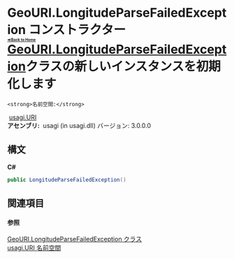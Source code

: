 # GeoURI.LongitudeParseFailedException コンストラクター <div style="font-size:30%"><a href="https://github.com/usagi/usagi.cs/blob/master/docs/Home.md">≪Back to Home</a></div><a href="T_usagi_URI_GeoURI_LongitudeParseFailedException.md">GeoURI.LongitudeParseFailedException</a>クラスの新しいインスタンスを初期化します


    <strong>名前空間:</strong>
&nbsp;<a href="N_usagi_URI.md">usagi.URI</a><br /><strong>アセンブリ:</strong>
&nbsp;usagi (in usagi.dll) バージョン: 3.0.0.0

## 構文

**C#**<br />
``` C#
public LongitudeParseFailedException()
```


## 関連項目


#### 参照
<a href="T_usagi_URI_GeoURI_LongitudeParseFailedException.md">GeoURI.LongitudeParseFailedException クラス</a><br /><a href="N_usagi_URI.md">usagi.URI 名前空間</a><br />